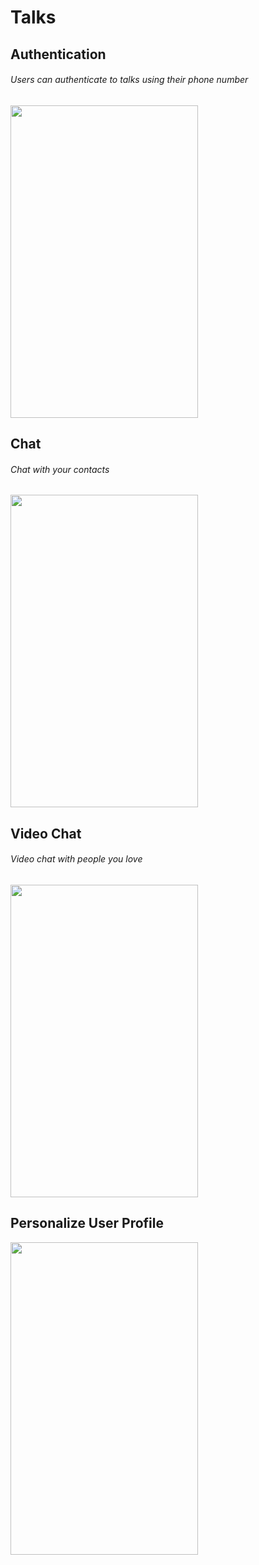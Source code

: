# Talks

## Authentication
###### Users can authenticate to talks using their phone number
<img src="https://user-images.githubusercontent.com/59895630/129447490-f01d086c-301a-4dc5-b751-a8808389e288.png" width="300" height="500">

## Chat
###### Chat with your contacts
<img src="https://user-images.githubusercontent.com/59895630/129447330-51288e8a-58a4-4c0e-931e-dcc213bb4f7a.png" width="300" height="500">

## Video Chat
###### Video chat with people you love
<img src="https://user-images.githubusercontent.com/59895630/129447334-a3f3593b-f08c-4286-b38b-5db9d9a50f37.png" width="300" height="500">

## Personalize User Profile
<img src="https://user-images.githubusercontent.com/59895630/129447329-57603a00-3e61-4aab-bceb-138ad2098585.png" width="300" height="500">
